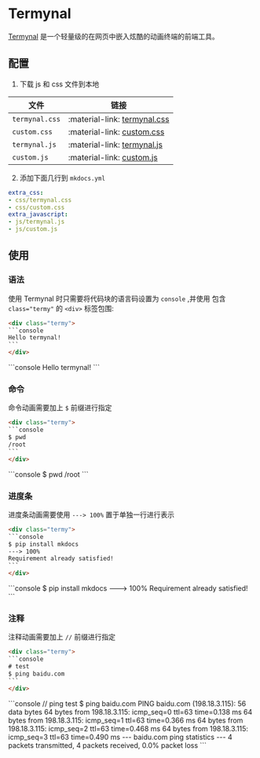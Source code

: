 # Termynal

[Termynal] 是一个轻量级的在网页中嵌入炫酷的动画终端的前端工具。

[Termynal]:https://github.com/ines/termynal

## 配置

1. 下载 js 和 css 文件到本地

| 文件             | 链接                                |
| --------------- | ----------------------------------- |
| `termynal.css`  | :material-link:     [termynal.css]  |
| `custom.css`    | :material-link:     [custom.css]    |
| `termynal.js`   | :material-link:     [termynal.js]   |
| `custom.js`     | :material-link:     [custom.js]     |

[termynal.css]: https://raw.githubusercontent.com/tiangolo/typer/master/docs/css/termynal.css
[custom.css]: https://raw.githubusercontent.com/tiangolo/typer/master/docs/css/custom.css
[termynal.js]: https://raw.githubusercontent.com/tiangolo/typer/master/docs/js/termynal.js
[custom.js]: https://raw.githubusercontent.com/tiangolo/typer/master/docs/js/custom.js

2. 添加下面几行到 `mkdocs.yml`
```yaml
extra_css:
- css/termynal.css
- css/custom.css
extra_javascript:
- js/termynal.js
- js/custom.js
```

## 使用
### 语法
使用 Termynal 时只需要将代码块的语言码设置为 `console` ,并使用 包含 `class="termy"` 的 `<div>` 标签包围:

```` html title="Termynal"
<div class="termy">
```console
Hello termynal!
```
</div>
````
<div class="result" markdown>
<div class="termy">
```console
Hello termynal!
```
</div>
</div>


### 命令
命令动画需要加上 `$` 前缀进行指定
```` html title="Termynal"
<div class="termy">
```console
$ pwd
/root
```
</div>
````
<div class="result" markdown>
<div class="termy">
```console
$ pwd
/root
```
</div>
</div>

### 进度条

进度条动画需要使用 `---> 100%` 置于单独一行进行表示
```` html title="Termynal"
<div class="termy">
```console
$ pip install mkdocs
---> 100%
Requirement already satisfied!
```
</div>
````

<div class="result" markdown>
<div class="termy">
```console
$ pip install mkdocs
---> 100%
Requirement already satisfied!
```
</div>
</div>

### 注释
注释动画需要加上 `//` 前缀进行指定

```` html title="Termynal"
<div class="termy">
```console
# test
$ ping baidu.com
```
</div>
````
<div class="result" markdown>
<div class="termy">
```console
// ping test
$ ping baidu.com
PING baidu.com (198.18.3.115): 56 data bytes
64 bytes from 198.18.3.115: icmp_seq=0 ttl=63 time=0.138 ms
64 bytes from 198.18.3.115: icmp_seq=1 ttl=63 time=0.366 ms
64 bytes from 198.18.3.115: icmp_seq=2 ttl=63 time=0.468 ms
64 bytes from 198.18.3.115: icmp_seq=3 ttl=63 time=0.490 ms
--- baidu.com ping statistics ---
4 packets transmitted, 4 packets received, 0.0% packet loss
```
</div>
</div>